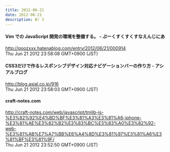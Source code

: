 ```yaml
---
title: 2012-06-21
date: 2012-06-21
description: B! 3
---
```


#### Vim での JavaScript 開発の環境を整備する。 - ぷーくすくすくすなえんじにあ
http://poozxxx.hatenablog.com/entry/2012/06/21/000914<br>
Thu Jun 21 2012 23:58:08 GMT+0900 (JST)<br>


#### CSS3だけで作るレスポンシブデザイン対応ナビゲーションバーの作り方 - アシアルブログ
http://blog.asial.co.jp/916<br>
Thu Jun 21 2012 23:58:03 GMT+0900 (JST)<br>


#### craft-notes.com
http://craft-notes.com/web/javascript/tmlib-js-%E3%82%92%E4%BD%BF%E3%81%A3%E3%81%A6-iphone-%E3%81%AE%E3%82%B2%E3%83%BC%E3%83%A0%E3%82%92-web-%E3%81%AB%E7%A7%BB%E6%A4%8D%E3%81%97%E3%81%A6%E3%81%BF%E3%81%9F/<br>
Thu Jun 21 2012 23:52:50 GMT+0900 (JST)<br>


